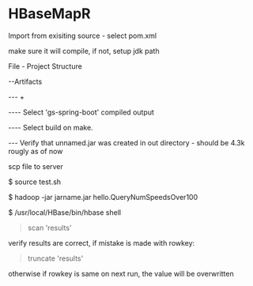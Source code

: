 # HBaseMapR

Import from exisiting source - select pom.xml

make sure it will compile, if not, setup jdk path

File - Project Structure

--Artifacts

--- +

---- Select 'gs-spring-boot' compiled output

---- Select build on make.

--- Verify that unnamed.jar was created in out directory - should be 4.3k rougly as of now

scp file to server

$ source test.sh

$ hadoop -jar jarname.jar hello.QueryNumSpeedsOver100

$ /usr/local/HBase/bin/hbase shell
> scan 'results'

verify results are correct, if mistake is made with rowkey:

> truncate 'results'

otherwise if rowkey is same on next run, the value will be overwritten


